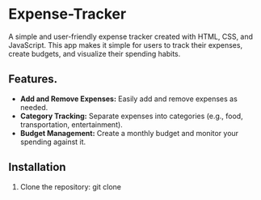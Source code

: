 # Expense-Tracker

A simple and user-friendly expense tracker created with HTML, CSS, and JavaScript. This app makes it simple for users to track their expenses, create budgets, and visualize their spending habits.

## Features.

- **Add and Remove Expenses:** Easily add and remove expenses as needed.
- **Category Tracking:** Separate expenses into categories (e.g., food, transportation, entertainment).
- **Budget Management:** Create a monthly budget and monitor your spending against it.

## Installation

1. Clone the repository:  git clone


